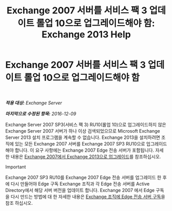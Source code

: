 ﻿---
title: 'Exchange 2007 서버를 서비스 팩 3 업데이트 롤업 10으로 업그레이드해야 함: Exchange 2013 Help'
TOCTitle: Exchange 2007 서버를 서비스 팩 3 업데이트 롤업 10으로 업그레이드해야 함
ms:assetid: b8028a00-c451-412e-86f2-1669f6eee8fc
ms:mtpsurl: https://technet.microsoft.com/ko-kr/library/ms.exch.setupreadiness.e15e12coexistenceminversionrequirement(v=EXCHG.150)
ms:contentKeyID: 50483998
ms.date: 05/22/2018
mtps_version: v=EXCHG.150
ms.translationtype: MT
---

# Exchange 2007 서버를 서비스 팩 3 업데이트 롤업 10으로 업그레이드해야 함

 

_**적용 대상:** Exchange Server_

_**마지막으로 수정된 항목:** 2016-12-09_

Exchange Server 2007 SP3(서비스 팩 3) RU10(롤업 10)으로 업그레이드하지 않은 Exchange Server 2007 서버가 하나 이상 검색되었으므로 Microsoft Exchange Server 2013 설치 프로그램을 계속할 수 없습니다. Exchange 2013을 설치하려면 조직에 있는 모든 Exchange 2007 서버를 Exchange 2007 SP3 RU10으로 업그레이드해야 합니다. 이 요구 사항에는 Exchange 2007 Edge 전송 서버가 포함됩니다. 자세한 내용은 [Exchange 2007에서 Exchange 2013으로 업그레이드](upgrade-from-exchange-2007-to-exchange-2013-exchange-2013-help.md)를 참조하십시오.


> [!IMPORTANT]
> Exchange 2007 SP3 RU10를 Exchange 2007 Edge 전송 서버를 업그레이드 한 후에 다시 만들어야 Edge 구독 Exchange 조직과 각 Edge 전송 서버를 Active Directory에서 해당 서버 버전을 업데이트 합니다. Exchange 2007 에서 Edge 구독을 다시 만드는 방법에 대 한 자세한 내용은 <A href="https://go.microsoft.com/fwlink/?linkid=282699">Exchange 조직에 Edge 전송 서버 구독</A>을 참조 하십시오.


